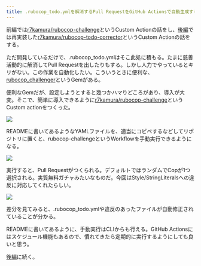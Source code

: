 ```yaml
---
title: .rubocop_todo.ymlを解消するPull RequestをGitHub Actionsで自動生成する (前編)
---
```

前編では[r7kamura/rubocop-challenge](https://github.com/r7kamura/rubocop-challenge)というCustom Actionの話をし、[後編](https://r7kamura.com/articles/2022-05-15-rubocop-todo-corrector)では再実装した[r7kamura/rubocop-todo-corrector](https://github.com/r7kamura/rubocop-todo-corrector)というCustom Actionの話をする。

ただ開発しているだけで、.rubocop\_todo.ymlはそこ此処に積もる。たまに慈善活動的に解消してPull Requestを出したりもする。しかし人力でやっているとキリがない。この作業を自動化したい。こういうときに便利な、[rubocop\_challenger](https://github.com/ryz310/rubocop_challenger)というGemがある。

便利なGemだが、設定しようとすると幾つかハマりどころがあり、導入が大変。そこで、簡単に導入できるように[r7kamura/rubocop-challenge](https://github.com/r7kamura/rubocop-challenge)というCustom actionをつくった。

![](https://lh3.googleusercontent.com/docs/ADP-6oE_7qqWNm4E5HAcvgqGyOPbg6DRrOMr3YlRaL-GJK1W3FJrmD2IFMnPwWnfuJ7WUoSxQODQK9Ox2oWTQXoHDfjUiKZilW7RORhbbHYFW4hWL8rmHb7FdNivHbB-88NJlGM7uxLwrlxn4QaXlPVG8D09myCRJBfPDqJ7asaRvSlTjJSrynPkhDrt3kyxofTB2wVwmGgrwWiBniVI4PGGq0B6bDOtqtZ8FcGyuXKO52o-errobYmOzXnd5068cjwBeObcvEwQ5Bs_IgzOTTXQlJ5liuk-ZM36zn9qy4x7ertqKRsu1Cgt2OzrWfS_YB_IKhasDGflttArHE24vdmU-4VqL1dDQvZ0juzXrcA6vuouT1f6URo9dOgLHsmrKj2u-v1UvwM81ca3bnZ33Mx3-UsL1vrapaFI8iiXPCgRg13C9fQEGvqTRsYAic16uO2j5kuigiBpCZb8KX7aTRBj3THLfP7jMUVpJEKDPRcWB7DgqrwluThpEDy1-MKWxeO343DaDtyd452FzHD4oua9Gzv8NynQO7h-R_FI2CWDkW0K4RnksWt40Ss8_L5YQTOGMESnZDWgoOE6TcyHD7MvFXlUfzzcCcgAU3WveVTeW_Mx03EMaVGwaNPK6RYB6yhmq1V-0uHgSN6QPDhbHAP2b6v8lBiLnvJKRPNbIyfPtu8Fhak_kJDMRiFBWpxa6HtMIVD-O0y669jXCNVjl-qMKudxxGUxztjvyiXdPseXSf934vWJFyc4C7qmOS7bByqqh0wUQxq0MEcGM39yrl1DI8jsfMUiU22KYaT69sqRyz99fcD9PnECLN2TpPVT2M9U_ccOs4TQsA9Lt2bLTVIW7eQ_mZwhFQKj8gGGoWX5wVWQQSz8GTNDA0QhbPLdvtMPkUnU-eeU5iOsdwqQ1bLJiOR7ahqewWmJeIkESY9nVWqA5UU-KubPNPjKSpAe5kQV8L3JXnZFn_xY1VMkYlcG-g1GYYeJjhF74xwNpL97o22_cSqs90VOVGWO4JBdVb8xu1qfMRo7QXHPSV4nXntnl8DKmkvsxeVONgflee05ZPGn9sx96qfuCFeouiojGQ9bUuI1CHGMr-W0svGgl1YH2qRUNuO-miD2bQQftFZrUAiMyNjizovDlTD8pg1WR4HUpvZTk4ylD1Al5aEqBd-TsSJTN6HIqIknxm98b_RsP7hAU9AutPqYBjfmCdUGFCUqzz5TT5NK-uIeH1qRGDUTAGwDqC8joiuMOQkpm5pjPOFzHTzs)

READMEに書いてあるようなYAMLファイルを、適当にコピペするなどしてリポジトリに置くと、rubocop-challengeというWorkflowを手動実行できるようになる。

![](https://lh3.googleusercontent.com/docs/ADP-6oH-jL-wf587TSTquWSjPwzyJUV4KsJ3qEjEk5czRs6OoRzYPTY0Am9GElOyov8BNnpHBqmrgCTtoEK1ZKXBzjtsAnPOqcjIN_obPNvLlo8wh1BT6GIKHB053K00TXOg5ExlYcM4WE_W2Npofvah-FWXSKZX_IgiRFkaUkUA1X5rhBsb7DBf6_T6zdeuSYHjIyU76lkxXqbcO8K0Etvr4McuBOxuDylUz1MK0-WyenO3lgCJr64XjRq2uX7NGXcuhQ5mfb0MFe9x1Wm2OYuqhWXSgTgQ2bFtRf3xBJocPM0Y_E8Rvx2t2tG-nfgKX25ykLednVG4YBKKOoPH4Sd4X859Cln71LX_iFaIdFoZ_jEZuRPMTLvV0O4kZpyKjh9M2kocdh3Lva0RpEawWukoPw6AR25jmSKhUGseluEJKilLl50U6qrmqFucrcm-AmBTlajk9tvrs17ZmRTxJo7AejzDLJdLd1vJcKlyef6X6bN9quz8N5j1BWrDHH_U-hwhnPRqYnfDh_CZWc7Uuebr07_GYgafKCavNCO3Z1thiUOEna9-5niikGROmaS8jMxj3ObZJP_mxukpKocn3vvZVp228mL2vGxF8bM6SkSUyp6lvg4cr94JcLvKOUdaaNCeYiK-RcX9n5TmWSGGScUoOsZ_YgHS50mTYavu8O6WvPOdv5-jSliN178w_6tnFtPFYxYduIyIsM6Tmi294IfZsSpwSkUrMYwJ54XGfINwsHmRzYwpkC2GnK-gmSPbJ8zL2FB_9UTNgps2rzvPMVU-rSb3RZw8lM5VMPJ8QmzkCzgnerP9z_bhUgCWVu5UbDTQ617ghxIECeqgZ15lVDErD7yUHTfo3srOFdo4V8DHT_Ga3_oovBuEMFQdt2ZjJS_llJp1jjDc2Ad0sIYMPat5lZ7wFqRgF9TcuUj9Oo-Pxu_8VETTCGj2KBxrpL4UXFXqmXJVjguQGxK04V73tXoJCsQqoetf7mKLW3_c4EJkPTj1ZFGzcurDjanmimEzV7fAC3mdgZ31SMshhTDYQKnn7AiCPYPJDOCmxVJgRRG1_hkC0bV8m6fqu-34HFr_0lZlDxBjA2pvvxkV17_MYKxdQINaUxcPkHkwDgsETPDuho4AvzSKRq1EW4GlqUIjSXXP7ou2-Odhiubuk53K2meLuyjcDuaiTdsvUsaRjIUltQqCbCpDRjE2a_o6MBHpB6qEVpKyr1A0yMEz28xv2M_0tcIPr7s3IXZRZxAeF93qaciDmW-S)

実行すると、Pull Requestがつくられる。デフォルトではランダムでCopが1つ選択される。実質無料ガチャみたいなものだ。今回はStyle/StringLiteralsへの違反に対応してくれたらしい。

![](https://lh3.googleusercontent.com/docs/ADP-6oHdyV6m8x7sWPwfprHpiwAI0KMpS0fxapXvcKMVP8df-lyXMLREFH2TZa13kcBI8F1h1867LFdqfwcOvqxpfxLTg0GUoqTUN9zOe7pvHbX9rNm4V35TCQsmTKpWmlbrwq3s8L16nopXsgAJE4kpak6DnEXxT0xcVCzdA2LGQbBqHFsZvmA8qBCvamYyRaEDyw9Nxa6ycqWjD8vGJYojdVm7cHYyNeEWQT_LXEnkRncIFEKICcJ75aPWn9ArBlxCawZeG4viyPoIvLy8rZd1k5bHx62FRfojmrbQdD9yxq5En7HLZNJm2G0PfRdTbI_I4u2x-mB_a8xEUa4KtxIsFnuEY32iExnd1q325YNE6AhYmCLsHABT30MyhOWOmhPmtAauYAMJxRO1e4XRqY7RcIvdXLcdt6PWLlfhsM_2c5IL7nvP9xvjk1vJvdj7m2RpBBhFPSrvsAI88muvlqz50duR49CnlzrbqX_9Y2WMWwLOlHgnGvuprJQaxGyAE17R-jxSSG2j-XaDOfmMrT6I5fzawgrzzGeMLYjxrqPqRDtYb-jsI4bJ-VB7-ceE3NwvHBOfqShu2BcZvfPWqsutM5Yvzt_OqI361P23LQw8uusWlI7DnCkUe4Py5jxBK6hGaCD_aQOMo4WfMmrM_KyulYoMm_ZaNEnAmy_AigIN7EmKege3vSmfFeKVby7xzH5fvMU7k8x8dKMiKBU0zhB1It1BDMmSrhIBO8VXAq0_JdfbWTNo5OpKnK2gJsqKtDg16IoDdMneCHzs4Kc0AR_nYJ-3UDgBFIiB6e_Gwf-2W3gPszKefNNwAkUi76IKw0jSGQftZBt8bEPveX14j3Azoe2rX4QOrl2Vrm3IPCr5Qft9gT86OPndtKHIWi11l1DLmLDP-sZciyiKYo6t1eXIWyqdeO4kkzsXUeQwjsJcckPtK4YwYChjX_k_9vz_4dm0ooQP93Qiuaaf0m50hBosI_YTjMPDrMupTLe5zEKwpwdunA8NOcX36Py3qLSXEI7hhcplgQtq7jSWFbxDVIr_nB4jlVOV4dFRQU4nMKToplNNd6pAz0sS2ZdWPHBwk_sagBhX4iUOEepRPNPSXHgWXdCVLq6tdYXNwBZPaUAzOMRboYYiR_tL4gCboO7OY5fOQz8MWMXt98KIffjmoyfiTJSZYhmiv8Evc2ka89azAxaONadPbSbKSwU1VNY_tZxen7KqC52p5g5K4wpp5dCryPb7qXQ2DIK-81nqoa4c92R5kmZg)

差分を見てみると、.rubocop\_todo.ymlや違反のあったファイルが自動修正されていることが分かる。

READMEに書いてあるように、手動実行はCLIからも行える。GitHub Actionsにはスケジュール機能もあるので、慣れてきたら定期的に実行するようにしても良いと思う。

[後編](https://r7kamura.com/articles/2022-05-15-rubocop-todo-corrector)に続く。
